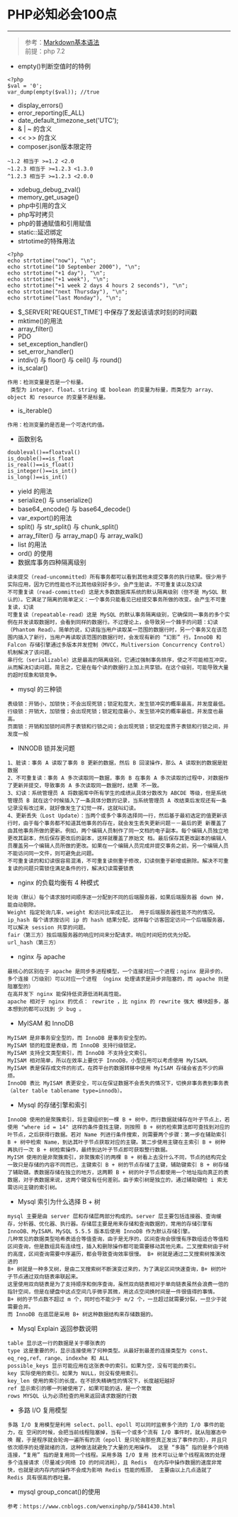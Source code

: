 # PHP必知必会100点
----

>参考：[Markdown基本语法](https://www.jianshu.com/p/191d1e21f7ed)  
>前提：php 7.2

* empty()判断空值时的特例
```
<?php
$val = '0';
var_dump(empty($val)); //true

```
* display_errors()
* error_reporting(E_ALL)
* date_default_timezone_set('UTC');
* & | ~ 的含义
* << >> 的含义
* composer.json版本限定符
```
~1.2 相当于 >=1.2 <2.0
~1.2.3 相当于 >=1.2.3 <1.3.0
^1.2.3 相当于 >=1.2.3 <2.0.0
```
* xdebug_debug_zval()
* memory_get_usage()
* php中引用的含义
* php写时拷贝
* php的普通赋值和引用赋值
* static::延迟绑定
* strtotime的特殊用法
```
<?php
echo strtotime("now"), "\n";
echo strtotime("10 September 2000"), "\n";
echo strtotime("+1 day"), "\n";
echo strtotime("+1 week"), "\n";
echo strtotime("+1 week 2 days 4 hours 2 seconds"), "\n";
echo strtotime("next Thursday"), "\n";
echo strtotime("last Monday"), "\n";
```
* $_SERVER['REQUEST_TIME'] 中保存了发起该请求时刻的时间戳
* mktime()的用法
* array_filter()
* PDO
* set_exception_handler()
* set_error_handler()
* intdiv() 与 floor() 与 ceil() 与 round()
* is_scalar()
```
作用：检测变量是否是一个标量。
 类型为 integer、float、string 或 boolean 的变量为标量，而类型为 array、object 和 resource 的变量不是标量。
```
* is_iterable()
```
作用：检测变量的是否是一个可迭代的值。
```
* 函数别名
```
doubleval()==floatval()
is_double()==is_float
is_real()==is_float()
is_integer()==is_int()
is_long()==is_int()
```
* yield 的用法
* serialize() 与 unserialize()
* base64_encode() 与 base64_decode()
* var_export()的用法
* split() 与 str_split() 与 chunk_split()
* array_filter() 与 array_map() 与 array_walk()
* list 的用法
* ord() 的使用
* 数据库事务四种隔离级别
```
读未提交（read-uncommitted）所有事务都可以看到其他未提交事务的执行结果。很少用于实际应用，因为它的性能也不比其他级别好多少。会产生脏读，不可重复读以及幻读
不可重复读（read-committed）这是大多数数据库系统的默认隔离级别（但不是 MySQL 默认的）。它满足了隔离的简单定义：一个事务只能看见已经提交事务所做的改变。会产生不可重复读，幻读
可重复读（repeatable-read）这是 MySQL 的默认事务隔离级别，它确保同一事务的多个实例在并发读取数据时，会看到同样的数据行。不过理论上，会导致另一个棘手的问题：幻读 （Phantom Read）。简单的说，幻读指当用户读取某一范围的数据行时，另一个事务又在该范围内插入了新行，当用户再读取该范围的数据行时，会发现有新的 “幻影” 行。InnoDB 和 Falcon 存储引擎通过多版本并发控制（MVCC，Multiversion Concurrency Control）机制解决了该问题。
串行化（serializable）这是最高的隔离级别，它通过强制事务排序，使之不可能相互冲突，从而解决幻读问题。简言之，它是在每个读的数据行上加上共享锁。在这个级别，可能导致大量的超时现象和锁竞争。
```
* mysql 的三种锁
```
表级锁：开销小，加锁快；不会出现死锁；锁定粒度大，发生锁冲突的概率最高，并发度最低。
行级锁：开销大，加锁慢；会出现死锁；锁定粒度最小，发生锁冲突的概率最低，并发度也最高。
页面锁：开销和加锁时间界于表锁和行锁之间；会出现死锁；锁定粒度界于表锁和行锁之间，并发度一般
```
* INNODB 锁并发问题
```
1、脏读：事务 A 读取了事务 B 更新的数据，然后 B 回滚操作，那么 A 读取到的数据是脏数据
2、不可重复读：事务 A 多次读取同一数据，事务 B 在事务 A 多次读取的过程中，对数据作了更新并提交，导致事务 A 多次读取同一数据时，结果 不一致。
3、幻读：系统管理员 A 将数据库中所有学生的成绩从具体分数改为 ABCDE 等级，但是系统管理员 B 就在这个时候插入了一条具体分数的记录，当系统管理员 A 改结束后发现还有一条记录没有改过来，就好像发生了幻觉一样，这就叫幻读。
4、更新丢失（Lost Update）：当两个或多个事务选择同一行，然后基于最初选定的值更新该行时，由于每个事务都不知道其他事务的存在，就会发生丢失更新问题－－最后的更 新覆盖了由其他事务所做的更新。例如，两个编辑人员制作了同一文档的电子副本。每个编辑人员独立地更改其副本，然后保存更改后的副本，这样就覆盖了原始文 档。最后保存其更改副本的编辑人员覆盖另一个编辑人员所做的更改。如果在一个编辑人员完成并提交事务之前，另一个编辑人员不能访问同一文件，则可避免此问题。
不可重复读的和幻读很容易混淆，不可重复读侧重于修改，幻读侧重于新增或删除。解决不可重复读的问题只需锁住满足条件的行，解决幻读需要锁表
```
* nginx 的负载均衡有 4 种模式
```
轮询（默认）每个请求按时间顺序逐一分配到不同的后端服务器，如果后端服务器 down 掉，能自动剔除。
Weight 指定轮询几率，weight 和访问比率成正比， 用于后端服务器性能不均的情况。
ip_hash 每个请求按访问 ip 的 hash 结果分配，这样每个访客固定访问一个后端服务器，可以解决 session 共享的问题。
fair（第三方）按后端服务器的响应时间来分配请求，响应时间短的优先分配。
url_hash（第三方）
```
* nginx 与 apache
```
最核心的区别在于 apache 是同步多进程模型，一个连接对应一个进程；nginx 是异步的，多个连接（万级别）可以对应一个进程 （nginx 处理请求是异步非阻塞的，而 apache 则是阻塞型的）
在高并发下 nginx 能保持低资源低消耗高性能。
apache 相对于 nginx 的优点： rewrite ，比 nginx 的 rewrite 强大 模块超多，基本想到的都可以找到 少 bug 。
```
* MyISAM 和 InnoDB
```
MyISAM 是非事务安全型的，而 InnoDB 是事务安全型的。
MyISAM 锁的粒度是表级，而 InnoDB 支持行级锁定。
MyISAM 支持全文类型索引，而 InnoDB 不支持全文索引。
MyISAM 相对简单，所以在效率上要优于 InnoDB，小型应用可以考虑使用 MyISAM。
MyISAM 表是保存成文件的形式，在跨平台的数据转移中使用 MyISAM 存储会省去不少的麻烦。
InnoDB 表比 MyISAM 表更安全，可以在保证数据不会丢失的情况下，切换非事务表到事务表（alter table tablename type=innodb）。
```
* Mysql 的存储引擎和索引
```
InnoDB 使用的是聚簇索引，将主键组织到一棵 B + 树中，而行数据就储存在叶子节点上，若使用 "where id = 14" 这样的条件查找主键，则按照 B + 树的检索算法即可查找到对应的叶节点，之后获得行数据。若对 Name 列进行条件搜索，则需要两个步骤：第一步在辅助索引 B + 树中检索 Name，到达其叶子节点获取对应的主键。第二步使用主键在主索引 B + 树种再执行一次 B + 树检索操作，最终到达叶子节点即可获取整行数据。
MyISM 使用的是非聚簇索引，非聚簇索引的两棵 B + 树看上去没什么不同，节点的结构完全一致只是存储的内容不同而已，主键索引 B + 树的节点存储了主键，辅助键索引 B + 树存储了辅助键。表数据存储在独立的地方，这两颗 B + 树的叶子节点都使用一个地址指向真正的表数据，对于表数据来说，这两个键没有任何差别。由于索引树是独立的，通过辅助键检 i 索无需访问主键的索引树。
```
* Mysql 索引为什么选择 B + 树
```
mysql 主要是由 server 层和存储层两部分构成的。server 层主要包括连接器、查询缓存，分析器、优化器、执行器。存储层主要是用来存储和查询数据的，常用的存储引擎有 InnoDB、MyISAM，MySQL 5.5.5 版本后使用 InnoDB 作为默认存储引擎。
几种常见的数据类型哈希表适合等值查询，由于是无序的，区间查询会很慢有序数组适合等值和区间查询，但是数组具有连续性，插入和删除操作都可能需要移动其他元素。二叉搜索树由于树的高度，区间查询需要中序遍历，都会导致查询效率很慢。 B+ 树就是通过二叉搜索树推演改进的
B+ 树就是一种多叉树，是由二叉搜索树不断演变过来的，为了满足区间快速查询，B+ 树的叶子节点通过双向链表串联起来。
这里使用双向链表是为了支持顺序和倒序查询，虽然双向链表相对于单向链表虽然会浪费一倍的指针空间，但是在硬盘中这点空间几乎微乎其微，用这点空间换时间是一件很值得的事情。
B+ 树的子节点数不超过 m 个，同时也不能少于 m/2 个，一旦超过就需要分裂，一旦少于就需要合并。
而 InnoDB 在底层是采用 B+ 树这种数据结构来存储数据的。
```
* Mysql Explain 返回参数说明
```
table 显示这一行的数据是关于哪张表的
type 这是重要的列，显示连接使用了何种类型。从最好到最差的连接类型为 const、eq_reg,ref、range、indexhe 和 ALL
possible_keys 显示可能应用在这张表中的索引。如果为空，没有可能的索引。
key 实际使用的索引。如果为 NULL，则没有使用索引。
key_len 使用的索引的长度。在不损失精确性的情况下，长度越短越好
ref 显示索引的哪一列被使用了，如果可能的话，是一个常数
rows MYSQL 认为必须检查的用来返回请求数据的行数
```
* 多路 I/O 复用模型
```
多路 I/O 复用模型是利用 select、poll、epoll 可以同时监察多个流的 I/O 事件的能力，在 空闲的时候，会把当前线程阻塞掉，当有一个或多个流有 I/O 事件时，就从阻塞态中唤 醒，于是程序就会轮询一遍所有的流（epoll 是只轮询那些真正发出了事件的流），并且只 依次顺序的处理就绪的流，这种做法就避免了大量的无用操作。 这里 “多路” 指的是多个网络连接，“复用” 指的是复用同一个线程。采用多路 I/O 复用 技术可以让单个线程高效的处理多个连接请求（尽量减少网络 IO 的时间消耗），且 Redis  在内存中操作数据的速度非常快，也就是说内存内的操作不会成为影响 Redis 性能的瓶颈， 主要由以上几点造就了 Redis 具有很高的吞吐量。
```
* mysql group_concat()的使用
```
参考：https://www.cnblogs.com/wenxinphp/p/5841430.html
```